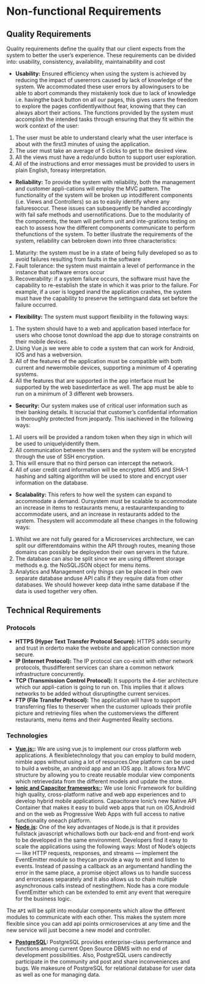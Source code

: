 # Non-functional Requirements

## Quality Requirements

Quality requirements define the quality that our client expects from the system to better the user’s experience. These requirements can be divided into: usability, consistency, availability, maintainability and cost

* **Usability:** Ensured efficiency when using the system is achieved by reducing the impact of usererrors caused by lack of knowledge of the system. We accommodated these user errors by allowingusers to be able to abort commands they mistakenly took due to lack of knowledge i.e.  havingthe back button on all our pages, this gives users the freedom to explore the pages confidentlywithout  fear,  knowing  that  they  can  always  abort  their  actions.   The  functions  provided  by the system must accomplish the intended tasks through ensuring that they fit within the work context of the user:

1. The user must be able to understand clearly what the user interface is about with the first3 minutes of using the application.
2. The user must take an average of 5 clicks to get to the desired view.
3. All the views must have a redo/undo button to support user exploration.
4. All of the instructions and error messages must be provided to users in plain English, foreasy interpretation.

* **Reliability:** To provide the system with reliability, both the management and customer appli-cations will employ the MVC pattern.  The functionality of the system will be broken up intodifferent  components  (i.e.   Views  and  Controllers)  so  as  to  easily  identify  where  any  failuresoccur.  These issues can subsequently be handled accordingly with fail safe methods and usernotifications.  Due to the modularity of the components, the team will perform unit and inte-grations  testing  on  each  to  assess  how  the  different  components  communicate  to  perform  thefunctions of the system.  To better illustrate the requirements of the system, reliability can bebroken down into three characteristics:

1. Maturity:  the system must be in a state of being fully developed so as to avoid failures resulting from faults in the software
2. Fault  tolerance:   the  system  must  maintain  a  level  of  performance  in  the  instance  that software errors occur 
3. Recoverability:   if  a  system  failure  occurs,  the  software  must  have  the  capability  to  re-establish the state in which it was prior to the failure.  For example, if a user is logged inand the application crashes, the system must have the capability to preserve the settingsand data set before the failure occurred.

* **Flexibility:** The system must support flexibility in the following ways:

1. The system should have to a web and application based interface for users who choose tonot download the app due to storage constraints on their mobile devices.
2. Using Vue.js we were able to code a system that can work for Android, IOS and has a webversion.
3. All  of  the  features  of  the  application  must  be  compatible  with  both  current  and  newermobile devices, supporting a minimum of 4 operating systems.
4. All the features that are supported in the app interface must be supported by the web basedinterface as well.  The app must be able to run on a minimum of 3 different web browsers.

* **Security:** Our system makes use of critical user information such as their banking details.  It iscrucial that customer’s confidential information is thoroughly protected from jeopardy.  This isachieved in the following ways:

1. All users will be provided a random token when they sign in which will be used to uniquelyidentify them.
2. All communication between the users and the system will be encrypted through the use of SSH encryption.
3. This will ensure that no third person can intercept the network.
4. All of user credit card information will be encrypted.  MD5 and SHA-1 hashing and salting algorithm will be used to store and encrypt user information on the database.

* **Scalabality:** This refers to how well the system can expand to accommodate a demand.  Oursystem must be scalable to accommodate an increase in items to restaurants menu, a restaurantexpanding  to  accommodate  users,  and  an  increase  in  restaurants  added  to  the  system.   Thesystem will accommodate all these changes in the following ways:

1. Whilst we are not fully geared for a Microservices architecture, we can split our differentdomains within the API through routes, meaning those domains can possibly be deployedon their own servers in the future.
2. The database can also be split since we are using different storage methods e.g.  the NoSQLJSON object for menu items.
3. Analytics and Management only things can be placed in their own separate database anduse API calls if they require data from other databases.  We should however keep data inthe same database if the data is used together very often.

## Technical Requirements

### Protocols

* **HTTPS (Hyper Text Transfer Protocol Secure):** HTTPS adds security and trust in orderto make the website and application connection more secure.
* **IP (Internet  Protocol):** The  IP  protocol  can  co-exist  with  other  network  protocols,  thusdifferent services can share a common network infrastructure concurrently.
* **TCP (Transmission Control Protocol):** It supports the 4-tier architecture which our appli-cation is going to run on.  This implies that it allows networks to be added without disruptingthe current services.
* **FTP (File Transfer Protocol):** The application will have to support transferring files to theserver when the customer uploads their profile picture and retrieving files when the customerviews the different restaurants, menu items and their Augmented Reality sections.

### Technologies

* **[Vue.js:](https://vuejs.org/):** We  are  using  vue.js  to  implement  our  cross  platform  web  applications.   A  flexibletechnology that you can employ to build modern, nimble apps without using a lot of resources.One platform can be used to build a website,  an android app and an IOS app.  It allows fora MVC structure by allowing you to create reusable modular view components which retrievedata from the different models and update the store.
* **[Ionic and Capacitor frameworks:](https://capacitorjs.com/):** We use Ionic Framework for building high quality, cross-platform native and web app experiences and to develop hybrid mobile applications.  Capacitorare Ionic’s new Native API Container that makes it easy to build web apps that run on iOS,Android and on the web as Progressive Web Apps with full access to native functionality oneach platform.
* **[Node.js](https://nodejs.org/en/):** One of the key advantages of Node.js is that it provides fullstack javascript whichallows both our back-end and front-end work to be developed in the same environment.  Developers find it easy to scale the applications using the following ways:  Most of Node’s objects— like HTTP requests, responses, and streams — implement the EventEmitter module so theycan provide a way to emit and listen to events.  Instead of passing a callback as an argumentand handling the error in the same place, a promise object allows us to handle success and errorcases  separately  and  it  also  allows  us  to  chain  multiple  asynchronous  calls  instead  of  nestingthem.  Node has a core module EventEmitter which can be extended to emit any event that werequire for the business logic.

The ``API`` will be split into modular components which allow the different modules to communicate with each other.  This makes the system more flexible since you can add api points ormicroservices at any time and the new service will just become a new model and controller.

* **[PostgreSQL](https://www.postgresql.org/):** PostgreSQL provides enterprise-class performance and functions among current Open  Source  DBMS  with  no  end  of  development  possibilities.   Also,  PostgreSQL  users  candirectly participate in the community and post and share inconveniences and bugs.  We makesure of PostgreSQL for relational database for user data as well as one for managing data.
